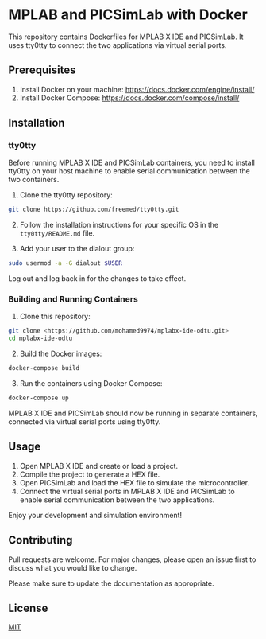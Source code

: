 # MPLAB and PICSimLab with Docker

This repository contains Dockerfiles for MPLAB X IDE and PICSimLab. It uses tty0tty to connect the two applications via virtual serial ports.

## Prerequisites

1. Install Docker on your machine: https://docs.docker.com/engine/install/
2. Install Docker Compose: https://docs.docker.com/compose/install/

## Installation

### tty0tty

Before running MPLAB X IDE and PICSimLab containers, you need to install tty0tty on your host machine to enable serial communication between the two containers.

1. Clone the tty0tty repository:

```bash 
git clone https://github.com/freemed/tty0tty.git
```

2. Follow the installation instructions for your specific OS in the `tty0tty/README.md` file.

3. Add your user to the dialout group:

```bash 
sudo usermod -a -G dialout $USER
```


Log out and log back in for the changes to take effect.

### Building and Running Containers

1. Clone this repository:

```bash
git clone <https://github.com/mohamed9974/mplabx-ide-odtu.git>
cd mplabx-ide-odtu
```

2. Build the Docker images:

```bash 
docker-compose build
```

3. Run the containers using Docker Compose:

```bash
docker-compose up
```

MPLAB X IDE and PICSimLab should now be running in separate containers, connected via virtual serial ports using tty0tty.

## Usage

1. Open MPLAB X IDE and create or load a project.
2. Compile the project to generate a HEX file.
3. Open PICSimLab and load the HEX file to simulate the microcontroller.
4. Connect the virtual serial ports in MPLAB X IDE and PICSimLab to enable serial communication between the two applications.

Enjoy your development and simulation environment!

## Contributing

Pull requests are welcome. For major changes, please open an issue first to discuss what you would like to change.

Please make sure to update the documentation as appropriate.

## License

[MIT](https://choosealicense.com/licenses/mit/)

